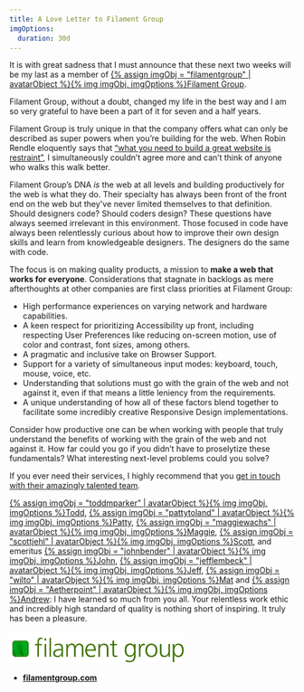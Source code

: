 ```yaml
---
title: A Love Letter to Filament Group
imgOptions:
  duration: 30d
---
```

It is with great sadness that I must announce that these next two weeks will be my last as a member of [{% assign imgObj = "filamentgroup" | avatarObject %}{% img imgObj, imgOptions %}Filament Group](https://www.filamentgroup.com/).

Filament Group, without a doubt, changed my life in the best way and I am so very grateful to have been a part of it for seven and a half years.

Filament Group is truly unique in that the company offers what can only be described as super powers when you’re building for the web. When Robin Rendle eloquently says that [“what you need to build a great website is restraint”](https://css-tricks.com/no-absolutely-not/), I simultaneously couldn’t agree more and can’t think of anyone who walks this walk better.

Filament Group’s DNA _is_ the web at all levels and building productively for the web is what they do. Their specialty has always been front of the front end on the web but they've never limited themselves to that definition. Should designers code? Should coders design? These questions have always seemed irrelevant in this environment. Those focused in code have always been relentlessly curious about how to improve their own design skills and learn from knowledgeable designers. The designers do the same with code.

The focus is on making quality products, a mission to **make a web that works for everyone**. Considerations that stagnate in backlogs as mere afterthoughts at other companies are first class priorities at Filament Group:

* High performance experiences on varying network and hardware capabilities.
* A keen respect for prioritizing Accessibility up front, including respecting User Preferences like reducing on-screen motion, use of color and contrast, font sizes, among others.
* A pragmatic and inclusive take on Browser Support.
* Support for a variety of simultaneous input modes: keyboard, touch, mouse, voice, etc.
* Understanding that solutions must go with the grain of the web and not against it, even if that means a little leniency from the requirements.
* A unique understanding of how all of these factors blend together to facilitate some incredibly creative Responsive Design implementations.

Consider how productive one can be when working with people that truly understand the benefits of working with the grain of the web and not against it. How far could you go if you didn’t have to proselytize these fundamentals? What interesting next-level problems could you solve?

If you ever need their services, I highly recommend that you [get in touch with their amazingly talented team](https://www.filamentgroup.com/workwithus/).

<span class="nowrap">[{% assign imgObj = "toddmparker" | avatarObject %}{% img imgObj, imgOptions %}Todd](https://twitter.com/toddmparker)</span>, <span class="nowrap">[{% assign imgObj = "pattytoland" | avatarObject %}{% img imgObj, imgOptions %}Patty](https://twitter.com/pattytoland)</span>, <span class="nowrap">[{% assign imgObj = "maggiewachs" | avatarObject %}{% img imgObj, imgOptions %}Maggie](https://twitter.com/maggiewachs)</span>, <span class="nowrap">[{% assign imgObj = "scottjehl" | avatarObject %}{% img imgObj, imgOptions %}Scott](https://twitter.com/scottjehl)</span>, and emeritus <span class="nowrap">[{% assign imgObj = "johnbender" | avatarObject %}{% img imgObj, imgOptions %}John](https://twitter.com/johnbender/)</span>, <span class="nowrap">[{% assign imgObj = "jefflembeck" | avatarObject %}{% img imgObj, imgOptions %}Jeff](https://twitter.com/jefflembeck/)</span>, <span class="nowrap">[{% assign imgObj = "wilto" | avatarObject %}{% img imgObj, imgOptions %}Mat](https://twitter.com/wilto)</span> and [{% assign imgObj = "Aetherpoint" | avatarObject %}{% img imgObj, imgOptions %}Andrew](https://twitter.com/Aetherpoint): I have learned so much from you all. Your relentless work ethic and incredibly high standard of quality is nothing short of inspiring. It truly has been a pleasure.

<a href="https://www.filamentgroup.com/"><img src="/img/fg-logo.svg" alt="Filament Group" style="max-width: 22em"></a>

* [**filamentgroup.com**](https://www.filamentgroup.com/)